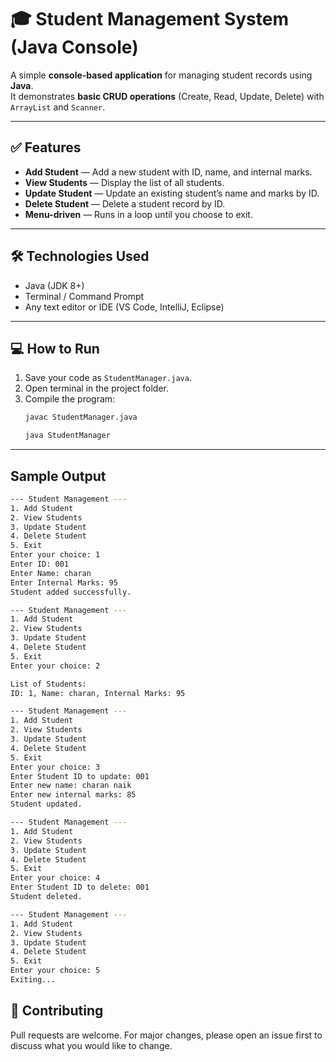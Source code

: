# 🎓 Student Management System (Java Console)

A simple **console-based application** for managing student records using **Java**.  
It demonstrates **basic CRUD operations** (Create, Read, Update, Delete) with `ArrayList` and `Scanner`.

---

## ✅ Features

- **Add Student** — Add a new student with ID, name, and internal marks.
- **View Students** — Display the list of all students.
- **Update Student** — Update an existing student’s name and marks by ID.
- **Delete Student** — Delete a student record by ID.
- **Menu-driven** — Runs in a loop until you choose to exit.

---

## 🛠️ Technologies Used

- Java (JDK 8+)
- Terminal / Command Prompt
- Any text editor or IDE (VS Code, IntelliJ, Eclipse)


---

## 💻 How to Run

1. Save your code as `StudentManager.java`.
2. Open terminal in the project folder.
3. Compile the program:
   ```bash
   javac StudentManager.java

   java StudentManager
   ```

---

## Sample Output
```bash
--- Student Management ---
1. Add Student
2. View Students
3. Update Student
4. Delete Student
5. Exit
Enter your choice: 1
Enter ID: 001
Enter Name: charan
Enter Internal Marks: 95
Student added successfully.

--- Student Management ---
1. Add Student
2. View Students
3. Update Student
4. Delete Student
5. Exit
Enter your choice: 2

List of Students:
ID: 1, Name: charan, Internal Marks: 95

--- Student Management ---
1. Add Student
2. View Students
3. Update Student
4. Delete Student
5. Exit
Enter your choice: 3
Enter Student ID to update: 001
Enter new name: charan naik
Enter new internal marks: 85
Student updated.

--- Student Management ---
1. Add Student
2. View Students
3. Update Student
4. Delete Student
5. Exit
Enter your choice: 4
Enter Student ID to delete: 001
Student deleted.

--- Student Management ---
1. Add Student
2. View Students
3. Update Student
4. Delete Student
5. Exit
Enter your choice: 5
Exiting...
```

## 🤝 Contributing
Pull requests are welcome.
For major changes, please open an issue first to discuss what you would like to change.